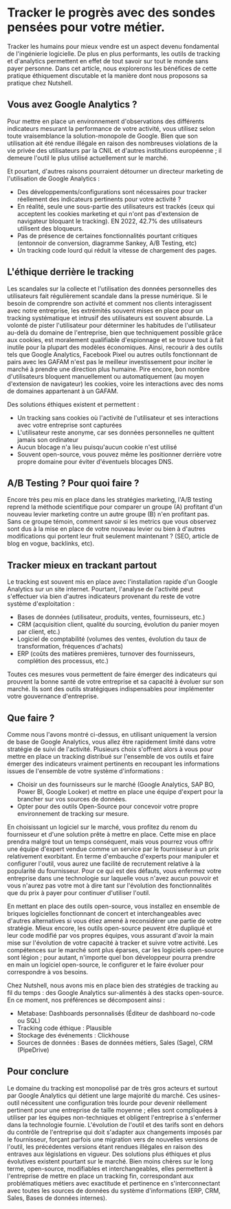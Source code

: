 # Tracker le progrès avec des sondes pensées pour votre métier.

Tracker les humains pour mieux vendre est un aspect devenu fondamental de l'ingénierie logicielle. De plus en plus performants, les outils de tracking et d'analytics permettent en effet de tout savoir sur tout le monde sans payer personne. Dans cet article, nous explorerons les bénéfices de cette pratique éthiquement discutable et la manière dont nous proposons sa pratique chez Nutshell.

## Vous avez Google Analytics ?
Pour mettre en place un environnement d'observations des différents indicateurs mesurant la performance de votre activité, vous utilisez selon toute vraisemblance la solution-monopole de Google. Bien que son utilisation ait été rendue illégale en raison des nombreuses violations de la vie privée des utilisateurs par la CNIL et d'autres institutions européenne ; il demeure l'outil le plus utilisé actuellement sur le marché.

Et pourtant, d'autres raisons pourraient détourner un directeur marketing de l'utilisation de Google Analytics :

* Des développements/configurations sont nécessaires pour tracker réellement des indicateurs pertinents pour votre activité ?
* En réalité, seule une sous-partie des utilisateurs est trackés (ceux qui acceptent les cookies marketing et qui n'ont pas d'extension de navigateur bloquant le tracking). EN 2022, 42.7% des utilisateurs utilisent des bloqueurs.
* Pas de présence de certaines fonctionnalités pourtant critiques (entonnoir de conversion, diagramme Sankey, A/B Testing, etc)
* Un tracking code lourd qui réduit la vitesse de chargement des pages.

## L'éthique derrière le tracking

Les scandales sur la collecte et l'utilisation des données personnelles des utilisateurs fait régulièrement scandale dans la presse numérique. Si le besoin de comprendre son activité et comment nos clients interagissent avec notre entreprise, les extrémités souvent mises en place pour un tracking systématique et intrusif des utilisateurs est souvent absurde. La volonté de pister l'utilisateur pour déterminer les habitudes de l'utilisateur au-delà du domaine de l'entreprise, bien que techniquement possible grâce aux cookies, est moralement qualifiable d'espionnage et se trouve tout à fait inutile pour la plupart des modèles économiques. Ainsi, recourir à des outils tels que Google Analytics, Facebook Pixel ou autres outils fonctionnant de pairs avec les GAFAM n'est pas le meilleur investissement pour inciter le marché à prendre une direction plus humaine. Pire encore, bon nombre d'utilisateurs bloquent manuellement ou automatiquement (au moyen d'extension de navigateur) les cookies, voire les interactions avec des noms de domaines appartenant à un GAFAM.

Des solutions éthiques existent et permettent : 
* Un tracking sans cookies où l'activité de l'utilisateur et ses interactions avec votre entreprise sont capturées
* L'utilisateur reste anonyme, car ses données personnelles ne quittent jamais son ordinateur
* Aucun blocage n'a lieu puisqu'aucun cookie n'est utilisé
* Souvent open-source, vous pouvez même les positionner derrière votre propre domaine pour éviter d'éventuels blocages DNS.

## A/B Testing ? Pour quoi faire ?
Encore très peu mis en place dans les stratégies marketing, l'A/B testing reprend la méthode scientifique pour comparer un groupe (A) profitant d'un nouveau levier marketing contre un autre groupe (B) n'en profitant pas. Sans ce groupe témoin, comment savoir si les metrics que vous observez sont dus à la mise en place de votre nouveau levier ou bien à d'autres modifications qui portent leur fruit seulement maintenant ? (SEO, article de blog en vogue, backlinks, etc).

## Tracker mieux en trackant partout
Le tracking est souvent mis en place avec l'installation rapide d'un Google Analytics sur un site internet. Pourtant, l'analyse de l'activité peut s'effectuer via bien d'autres indicateurs provenant du reste de votre système d'exploitation :

* Bases de données (utilisateur, produits, ventes, fournisseurs, etc.)
* CRM (acquisition client, qualité du sourcing, évolution du panier moyen par client, etc.)
* Logiciel de comptabilité (volumes des ventes, évolution du taux de transformation, fréquences d'achats)
* ERP (coûts des matières premières, turnover des fournisseurs, complétion des processus, etc.)

Toutes ces mesures vous permettent de faire émerger des indicateurs qui prouvent la bonne santé de votre entreprise et sa capacité à évoluer sur son marché. Ils sont des outils stratégiques indispensables pour implémenter votre gouvernance d'entreprise.

## Que faire ?
Comme nous l'avons montré ci-dessus, en utilisant uniquement la version de base de Google Analytics, vous allez être rapidement limité dans votre stratégie de suivi de l'activité. Plusieurs choix s'offrent alors à vous pour mettre en place un tracking distribué sur l'ensemble de vos outils et faire émerger des indicateurs vraiment pertinents en recoupant les informations issues de l'ensemble de votre système d'informations :

* Choisir un des fournisseurs sur le marché (Google Analytics, SAP BO, Power BI, Google Looker) et mettre en place une équipe d'expert pour la brancher sur vos sources de données.
* Opter pour des outils Open-Source pour concevoir votre propre environnement de tracking sur mesure.

En choisissant un logiciel sur le marché, vous profitez du renom du fournisseur et d'une solution prête à mettre en place. Cette mise en place prendra malgré tout un temps conséquent, mais vous pourrez vous offrir une équipe d'expert vendue comme un service par le fournisseur à un prix relativement exorbitant. En terme d'embauche d'experts pour manipuler et configurer l'outil, vous aurez une facilité de recrutement relative à la popularité du fournisseur.
Pour ce qui est des défauts, vous enfermez votre entreprise dans une technologie sur laquelle vous n'avez aucun pouvoir et vous n'aurez pas votre mot à dire tant sur l'évolution des fonctionnalités que du prix à payer pour continuer d'utiliser l'outil.

En mettant en place des outils open-source, vous installez en ensemble de briques logicielles fonctionnant de concert et interchangeables avec d'autres alternatives si vous étiez amené à reconsidérer une partie de votre stratégie. Mieux encore, les outils open-source peuvent être dupliqué et leur code modifié par vos propres équipes, vous assurant d'avoir la main mise sur l'évolution de votre capacité à tracker et suivre votre activité. Les compétences sur le marché sont plus éparses, car les logiciels open-source sont légion ; pour autant, n'importe quel bon développeur pourra prendre en main un logiciel open-source, le configurer et le faire évoluer pour correspondre à vos besoins.

Chez Nutshell, nous avons mis en place bien des stratégies de tracking au fil du temps : des Google Analytics sur-alimentés à des stacks open-source. En ce moment, nos préférences se décomposent ainsi :

* Metabase: Dashboards personnalisés (Éditeur de dashboard no-code ou SQL)
* Tracking code éthique : Plausible
* Stockage des événements : Clickhouse
* Sources de données : Bases de données métiers, Sales (Sage), CRM (PipeDrive)

## Pour conclure
Le domaine du tracking est monopolisé par de très gros acteurs et surtout par Google Analytics qui détient une large majorité du marché. Ces usines-outil nécessitent une configuration très lourde pour devenir réellement pertinent pour une entreprise de taille moyenne ; elles sont compliquées à utiliser par les équipes non-techniques et obligent l'entreprise à s'enfermer dans la technologie fournie. L'évolution de l'outil et des tarifs sont en dehors du contrôle de l'entreprise qui doit s'adapter aux changements imposés par le fournisseur, forçant parfois une migration vers de nouvelles versions de l'outil, les précédentes versions étant rendues illégales en raison des entraves aux législations en vigueur. Des solutions plus éthiques et plus évolutives existent pourtant sur le marché. Bien moins chères sur le long terme, open-source, modifiables et interchangeables, elles permettent à l'entreprise de mettre en place un tracking fin, correspondant aux problématiques métiers avec exactitude et pertinence en s'interconnectant avec toutes les sources de données du système d'informations (ERP, CRM, Sales, Bases de données internes).

